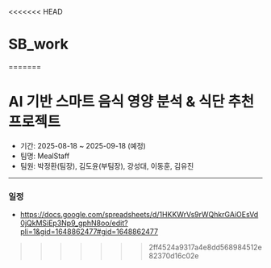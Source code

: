 <<<<<<< HEAD
# SB_work
=======
# AI 기반 스마트 음식 영양 분석 & 식단 추천 프로젝트
 * 기간: 2025-08-18 ~ 2025-09-18 (예정)
 * 팀명: MealStaff
 * 팀원: 박정환(팀장), 김도윤(부팀장), 강성대, 이동훈, 김유진

----------

### 일정
 * https://docs.google.com/spreadsheets/d/1HKKWrVs9rWQhkrGAiOEsVd0jQkMSiEp3Np9_gphN8oo/edit?pli=1&gid=1648862477#gid=1648862477
>>>>>>> 2ff4524a9317a4e8dd568984512e82370d16c02e
